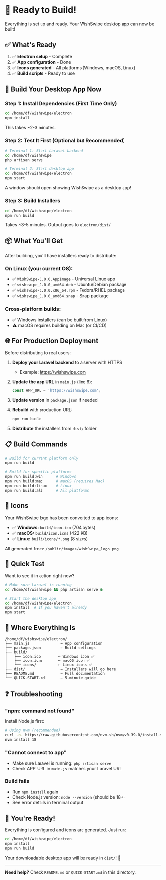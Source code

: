 # 🚀 Ready to Build!

Everything is set up and ready. Your WishSwipe desktop app can now be built!

## ✅ What's Ready

1. ✅ **Electron setup** - Complete
2. ✅ **App configuration** - Done
3. ✅ **Icons generated** - All platforms (Windows, macOS, Linux)
4. ✅ **Build scripts** - Ready to use

## 🎯 Build Your Desktop App Now

### Step 1: Install Dependencies (First Time Only)

```bash
cd /home/df/wishswipe/electron
npm install
```

This takes ~2-3 minutes.

### Step 2: Test It First (Optional but Recommended)

```bash
# Terminal 1: Start Laravel backend
cd /home/df/wishswipe
php artisan serve

# Terminal 2: Start desktop app
cd /home/df/wishswipe/electron
npm start
```

A window should open showing WishSwipe as a desktop app!

### Step 3: Build Installers

```bash
cd /home/df/wishswipe/electron
npm run build
```

Takes ~3-5 minutes. Output goes to `electron/dist/`

## 📦 What You'll Get

After building, you'll have installers ready to distribute:

### On Linux (your current OS):
- ✅ `WishSwipe-1.0.0.AppImage` - Universal Linux app
- ✅ `wishswipe_1.0.0_amd64.deb` - Ubuntu/Debian package  
- ✅ `wishswipe-1.0.0.x86_64.rpm` - Fedora/RHEL package
- ✅ `wishswipe_1.0.0_amd64.snap` - Snap package

### Cross-platform builds:
- ✅ Windows installers (can be built from Linux)
- ⚠️  macOS requires building on Mac (or CI/CD)

## 🌐 For Production Deployment

Before distributing to real users:

1. **Deploy your Laravel backend** to a server with HTTPS
   - Example: https://wishswipe.com

2. **Update the app URL** in `main.js` (line 6):
   ```javascript
   const APP_URL = 'https://wishswipe.com';
   ```

3. **Update version** in `package.json` if needed

4. **Rebuild** with production URL:
   ```bash
   npm run build
   ```

5. **Distribute** the installers from `dist/` folder

## 📋 Build Commands

```bash
# Build for current platform only
npm run build

# Build for specific platforms
npm run build:win      # Windows
npm run build:mac      # macOS (requires Mac)
npm run build:linux    # Linux
npm run build:all      # All platforms
```

## 🎨 Icons

Your WishSwipe logo has been converted to app icons:

- ✅ **Windows:** `build/icon.ico` (704 bytes)
- ✅ **macOS:** `build/icon.icns` (422 KB)  
- ✅ **Linux:** `build/icons/*.png` (8 sizes)

All generated from: `/public/images/wishSwipe_logo.png`

## 🧪 Quick Test

Want to see it in action right now?

```bash
# Make sure Laravel is running
cd /home/df/wishswipe && php artisan serve &

# Start the desktop app
cd /home/df/wishswipe/electron
npm install  # If you haven't already
npm start
```

## 📁 Where Everything Is

```
/home/df/wishswipe/electron/
├── main.js              ← App configuration
├── package.json         ← Build settings
├── build/
│   ├── icon.ico        ← Windows icon ✅
│   ├── icon.icns       ← macOS icon ✅
│   └── icons/          ← Linux icons ✅
├── dist/                ← Installers will go here
├── README.md            ← Full documentation
└── QUICK-START.md       ← 5-minute guide
```

## ❓ Troubleshooting

### "npm: command not found"
Install Node.js first:
```bash
# Using nvm (recommended)
curl -o- https://raw.githubusercontent.com/nvm-sh/nvm/v0.39.0/install.sh | bash
nvm install 18
```

### "Cannot connect to app"
- Make sure Laravel is running: `php artisan serve`
- Check APP_URL in `main.js` matches your Laravel URL

### Build fails
- Run `npm install` again
- Check Node.js version: `node --version` (should be 18+)
- See error details in terminal output

## 🎉 You're Ready!

Everything is configured and icons are generated. Just run:

```bash
cd /home/df/wishswipe/electron
npm install
npm run build
```

Your downloadable desktop app will be ready in `dist/`! 🚀

---

**Need help?** Check `README.md` or `QUICK-START.md` in this directory.


